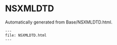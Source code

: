 
# NSXMLDTD

Automatically generated from Base/NSXMLDTD.html.

``` {raw} html
---
file: NSXMLDTD.html
---
```
